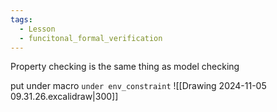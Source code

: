 ```yaml
---
tags:
  - Lesson
  - funcitonal_formal_verification
---
```

Property checking is the same thing as model checking

put under macro `under env_constraint`
![[Drawing 2024-11-05 09.31.26.excalidraw|300]]
